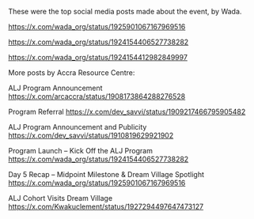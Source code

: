 These were the top social media posts made about the event, by Wada.

https://x.com/wada_org/status/1925901067167969516 

https://x.com/wada_org/status/1924154406527738282

https://x.com/wada_org/status/1924154412982849997

More posts by Accra Resource Centre:

ALJ Program Announcement
https://x.com/arcaccra/status/1908173864288276528

Program Referral
https://x.com/dev_savvi/status/1909217466795905482

ALJ Program Announcement and Publicity
https://x.com/dev_savvi/status/1910819629921902

Program Launch – Kick Off the ALJ Program
https://x.com/wada_org/status/1924154406527738282

 Day 5 Recap – Midpoint Milestone & Dream Village Spotlight
https://x.com/wada_org/status/1925901067167969516 


ALJ Cohort Visits Dream Village
https://x.com/Kwakuclement/status/1927294497647473127

